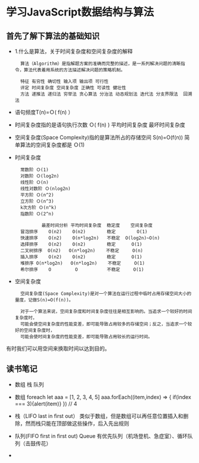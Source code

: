 # 学习JavaScript数据结构与算法 #

## 首先了解下算法的基础知识 ##

- 1.什么是算法，关于时间复杂度和空间复杂度的解释

        算法（Algorithm）是指解题方案的准确而完整的描述，是一系列解决问题的清晰指令，算法代表着用系统的方法描述解决问题的策略机制。
        
        特征 有穷性 确切性 输入项 输出项 可行性
        评定 时间复杂度 空间复杂度 正确性 可读性 健壮性
        方法 递推法 递归法 穷举法 贪心算法 分治法 动态规划法 迭代法 分支界限法  回溯法
        

- 语句频度T(n)=Ｏ( f(n) ）
- 时间复杂度指的是语句执行次数    Ｏ( f(n) )  平均时间复杂度  最坏时间复杂度
- 空间复杂度(Space Complexity)指的是算法所占的存储空间 S(n)=O(f(n)) 简单算法的空间复杂度都是 Ｏ(1)

- 时间复杂度

        常数阶 Ｏ(1)
        对数阶 Ｏ(log2n)
        线性阶 Ｏ(n)
        线性对数阶 Ｏ(nlog2n)
        平方阶 Ｏ(n^2)
        立方阶 Ｏ(n^3)
        k次方阶 Ｏ(n^k)
        指数阶 Ｏ(2^n)

                最差时间分析 平均时间复杂度  稳定度    空间复杂度   
        冒泡排序    O(n2)    O(n2)        稳定        O(1)  
        快速排序    O(n2)    O(n*log2n)   不稳定  O(log2n)~O(n)     
        选择排序    O(n2)    O(n2)        稳定      O(1)    
        二叉树排序  O(n2)   O(n*log2n)    不稳定     O(n)     
        插入排序    O(n2)    O(n2)        稳定      O(1)    
        堆排序 O(n*log2n)   O(n*log2n)    不稳定     O(1)    
        希尔排序    O         O           不稳定     O(1)
              
- 空间复杂度

        空间复杂度(Space Complexity)是对一个算法在运行过程中临时占用存储空间大小的量度，记做S(n)=O(f(n))。

        对于一个算法来说，空间复杂度和时间复杂度往往是相互影响的。当追求一个较好的时间复杂度时，
        可能会使空间复杂度的性能变差，即可能导致占用较多的存储空间；反之，当追求一个较好的空间复杂度时，
        可能会使时间复杂度的性能变差，即可能导致占用较长的运行时间。

有时我们可以用空间来换取时间以达到目的。

## 读书笔记 ##

- 数组 栈 队列

- 数组 foreach let aaa = [1, 2, 3, 4, 5] aaa.forEach((item,index) => { if(index === 3){alert(item)} })  // 4
- 栈（LIFO last in first out） 类似于数组，但是数组可以再任意位置插入和删除，然而栈只能在顶部做这些操作，后入先出规则
- 队列(FIFO first in first out) Queue 有优先队列（机场登机、急症室）、循环队列（击鼓传花）
- 
